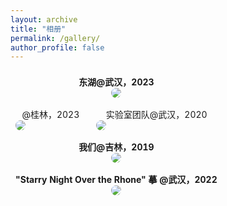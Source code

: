 ```yaml
---
layout: archive
title: "相册"
permalink: /gallery/
author_profile: false
---
```


<table style="width:80%;border:0px;border-spacing:0px;border-collapse:separate;margin-right:0;margin-left:0;font-size:1.0em;">
  <tr>
    <th colspan="2" style="padding:8px;width:100%;vertical-align:middle;horizontal-align:middle;border:none;">
    <center>东湖@武汉，2023</center>
      <a href="https://dcdn.it120.cc/2023/04/14/a7bb9b80-9e39-4d69-a52e-c6350618fb39.JPG">
      <img src='https://dcdn.it120.cc/2023/04/14/a7bb9b80-9e39-4d69-a52e-c6350618fb39.JPG' style="border-radius:20px;">
      </a>
    </th>
  </tr>
  <tr>
    <td style="padding:8px;width:38%;vertical-align:middle;horizontal-align:middle;border:none;">
    <center>@桂林，2023</center>
      <a href="https://dcdn.it120.cc/2023/08/02/993c6186-4300-405f-bb08-96be9ca325ca.jpg">
      <img src="https://dcdn.it120.cc/2023/08/02/993c6186-4300-405f-bb08-96be9ca325ca.jpg" style="border-radius:10px;">
      </a>
    </td>
    <td style="padding:8px;width:62%;vertical-align:middle;horizontal-align:middle;border:none;">
    <center>实验室团队@武汉，2020</center>
      <a href="https://dcdn.it120.cc/2023/01/25/2250ee3d-6e3b-4bde-9ada-808460a804a5.JPG">
      <img src="https://dcdn.it120.cc/2023/01/25/2250ee3d-6e3b-4bde-9ada-808460a804a5.JPG" style="border-radius:10px;">
      </a>
    </td>
  </tr>
    <tr> 
    <th colspan="2" style="padding:8px;width:100%;vertical-align:middle;horizontal-align:middle;border:none;">
    <center>我们@吉林，2019</center>
      <a href="https://dcdn.it120.cc/2023/01/25/06e2b0be-cad5-421d-bb10-726a59e7e15e.JPG">
      <img src='https://dcdn.it120.cc/2023/01/25/06e2b0be-cad5-421d-bb10-726a59e7e15e.JPG' style="border-radius:20px;">
      </a>
    </th> 
  </tr>
  <tr>
    <th colspan="2" style="padding:8px;width:100%;vertical-align:middle;horizontal-align:middle;border:none;">
    <center>"Starry Night Over the Rhone" 摹 @武汉，2022</center>
      <a href="https://dcdn.it120.cc/2023/01/25/57e7ce2a-89f0-486b-a602-54a3b966517e.JPG">
      <img src='https://dcdn.it120.cc/2023/01/25/57e7ce2a-89f0-486b-a602-54a3b966517e.JPG' style="border-radius:10px;">
      </a>
    </th>
  </tr>
</table>
